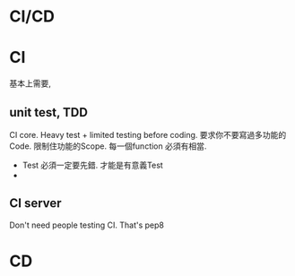 # CI/CD
# CI 
基本上需要,
## unit test, TDD
CI core. Heavy test + limited testing before coding.
要求你不要寫過多功能的Code. 限制住功能的Scope. 每一個function 必須有相當.
- Test 必須一定要先錯. 才能是有意義Test
- 
## CI server
Don't need people testing CI. That's pep8


# CD

<!--stackedit_data:
eyJoaXN0b3J5IjpbLTEwMzE2MzE1MTYsNDcyNzI4MTA1XX0=
-->